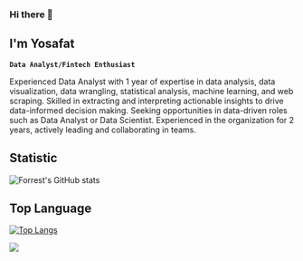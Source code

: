 ### Hi there 👋

## I'm Yosafat

**`Data Analyst/Fintech Enthusiast`**

Experienced Data Analyst with 1 year of expertise in data analysis, data visualization, data wrangling, statistical analysis, machine learning, and web scraping. Skilled in extracting and interpreting actionable insights to drive data-informed decision making. Seeking opportunities in data-driven roles such as Data Analyst or Data Scientist. Experienced in the organization for 2 years, actively leading and collaborating in teams.

## Statistic
<!-- <img height="180em" src="https://github-readme-stats-eight-theta.vercel.app/api?username=crypter70&show_icons=true&include_all_commits=true&count_private=true"/> -->

![Forrest's GitHub stats](https://github-readme-stats-ten-gilt.vercel.app/api?username=crypter70&show_icons=true&theme=swift)

## Top Language
<!-- <img height="120em" src="https://github-readme-stats-eight-theta.vercel.app/api/top-langs/?username=crypter70&layout=compact&langs_count=8"/> -->

[![Top Langs](https://github-readme-stats-ten-gilt.vercel.app/api/top-langs/?username=crypter70&layout=compact)](https://github.com/anuraghazra/github-readme-stats)



![](https://komarev.com/ghpvc/?username=crypter70)
<!--
**crypter70/crypter70** is a ✨ _special_ ✨ repository because its `README.md` (this file) appears on your GitHub profile.

Here are some ideas to get you started:

- 🔭 I’m currently working on ...
- 🌱 I’m currently learning ...
- 👯 I’m looking to collaborate on ...
- 🤔 I’m looking for help with ...
- 💬 Ask me about ...
- 📫 How to reach me: ...
- 😄 Pronouns: ...
- ⚡ Fun fact: ...
-->
